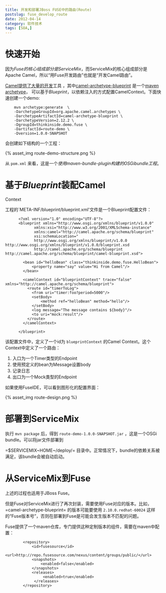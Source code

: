 ```yaml
---
title: 开发和部署JBoss FUSE中的路由(Route)
postslug: fuse_develop_route
date: 2012-04-14
category: 软件技术
tags: [SOA,]
---
```


快速开始
========

因为*Fuse的核心组成部分是ServiceMix*，而ServiceMix的核心组成部分是Apache
Camel，所以“用Fuse开发路由”也就是“开发Camel路由”。

[Camel提供了大量的开发](http://search.maven.org/#search%7Cga%7C1%7Corg.apache.camel.archetypes)工具
，其中[camel-archetype-blueprint](http://search.maven.org/#search%7Cga%7C1%7Ca%3A%22camel-archetype-blueprint%22)
是一个[maven
archetype](http://maven.apache.org/guides/introduction/introduction-to-archetypes.html)，
可以基于*Blueprint*，以依赖注入的方式配置CamelContext。下面快速创建一个demo:

``` {.bash}
    mvn archetype:generate  \
    -DarchetypeGroupId=org.apache.camel.archetypes \
    -DarchetypeArtifactId=camel-archetype-blueprint \
    -DarchetypeVersion=2.12.2 \
    -DgroupId=thinkinside.demo.fuse \
    -DartifactId=route-demo \
    -Dversion=1.0.0-SNAPSHOT
```

会创建如下结构的一个工程：

{% asset_img route-demo-structure.png  %}

从 `pom.xml`
来看，这是一个*使用maven-bundle-plugin构建的OSGibundle工程*。

基于*Blueprint*装配Camel
========================

Context

工程的\`META-INF/blueprint/blueprint.xml'文件是一个Blueprint配置文件：

``` {.xml}
      <?xml version="1.0" encoding="UTF-8"?>
      <blueprint xmlns="http://www.osgi.org/xmlns/blueprint/v1.0.0"
             xmlns:xsi="http://www.w3.org/2001/XMLSchema-instance"
             xmlns:camel="http://camel.apache.org/schema/blueprint"
             xsi:schemaLocation="
             http://www.osgi.org/xmlns/blueprint/v1.0.0 http://www.osgi.org/xmlns/blueprint/v1.0.0/blueprint.xsd
             http://camel.apache.org/schema/blueprint http://camel.apache.org/schema/blueprint/camel-blueprint.xsd">

        <bean id="helloBean" class="thinkinside.demo.fuse.HelloBean">
            <property name="say" value="Hi from Camel"/>
        </bean>

        <camelContext id="blueprintContext" trace="false" xmlns="http://camel.apache.org/schema/blueprint">
          <route id="timerToLog">
            <from uri="timer:foo?period=5000"/>
            <setBody>
                <method ref="helloBean" method="hello"/>
            </setBody>
            <log message="The message contains ${body}"/>
            <to uri="mock:result"/>
          </route>
        </camelContext>

      </blueprint>
```

该配置文件中，定义了一个id为 `blueprintContext` 的Camel
Context。这个Context中定义了一个路由：

1.  入口为一个Timer类型的Endpoint
2.  使用预定义的bean为Message设置body
3.  记录日志
4.  出口为一个Mock类型的Endpoint

如果使用FuseIDE，可以看到图形化的配置界面：

{% asset_img route-design.png  %}

部署到ServiceMix
================

执行 `mvn package` 后，得到 `route-demo-1.0.0-SNAPSHOT.jar`
，这是一个OSGi bundle。可以将jar文件部署到

=\$SERVICEMIX~HOME~/deploy/=
目录中。正常情况下，bundle的依赖关系被满足，该bundle会被自动启动。

从ServiceMix到Fuse
==================

上述的过程也适用于JBoss Fuse。

但是Fuse对ServiceMix进行了再次封装，需要使用Fuse对应的版本。比如，=camel-archetype-blueprint=
的版本可能要使用 `2.10.0.redhat-60024`
这样的“Fuse版本号”，否则在部署到Fuse是可能会发生版本不匹配的问题。

Fuse提供了一个maven仓库，专门提供这种定制版本的组件，需要在maven中配置：

``` {.xml}
        <repository>
            <id>fusesource</id>
            <url>http://repo.fusesource.com/nexus/content/groups/public/</url>
            <snapshots>
                <enabled>false</enabled>
            </snapshots>
            <releases>
                 <enabled>true</enabled>
             </releases>
        </repository>
```
